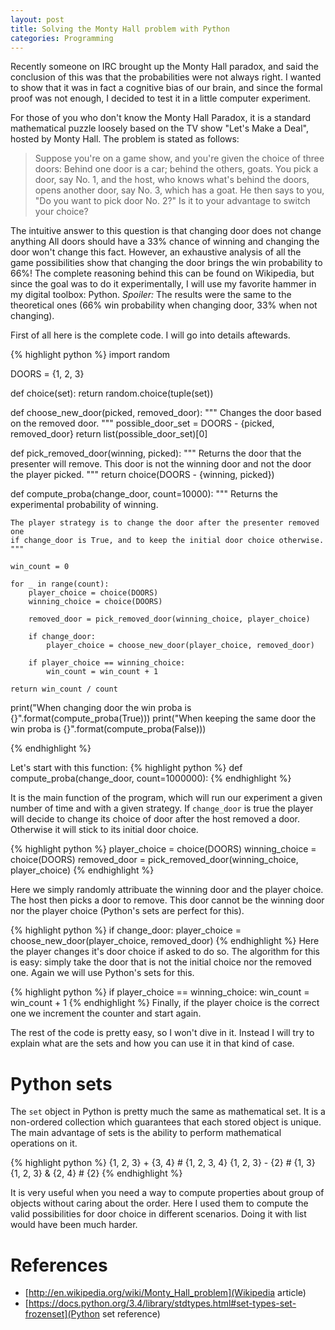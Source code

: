 ```yaml
---
layout: post
title: Solving the Monty Hall problem with Python
categories: Programming
---
```


Recently someone on IRC brought up the Monty Hall paradox, and said the conclusion of this was that the probabilities were not always right.
I wanted to show that it was in fact a cognitive bias of our brain, and since the formal proof was not enough, I decided to test it in a little computer experiment.

For those of you who don't know the Monty Hall Paradox, it is a standard mathematical puzzle loosely based on the TV show "Let's Make a Deal", hosted by Monty Hall.
The problem is stated as follows:

>Suppose you're on a game show, and you're given the choice of three doors: Behind one door is a car; behind the others, goats.
>You pick a door, say No. 1, and the host, who knows what's behind the doors, opens another door, say No. 3, which has a goat.
>He then says to you, "Do you want to pick door No. 2?" Is it to your advantage to switch your choice?

The intuitive answer to this question is that changing door does not change anything
All doors should have a 33% chance of winning and changing the door won't change this fact.
However, an exhaustive analysis of all the game possibilities show that changing the door brings the win probability to 66%!
The complete reasoning behind this can be found on Wikipedia, but since the goal was to do it experimentally, I will use my favorite hammer in my digital toolbox: Python.
*Spoiler:* The results were the same to the theoretical ones (66% win probability when changing door, 33% when not changing).

First of all here is the complete code.
I will go into details aftewards.

{% highlight python %}
import random

DOORS = {1, 2, 3}

def choice(set):
    return random.choice(tuple(set))

def choose_new_door(picked, removed_door):
    """
    Changes the door based on the removed door.
    """
    possible_door_set = DOORS - {picked, removed_door}
    return list(possible_door_set)[0]

def pick_removed_door(winning, picked):
    """
    Returns the door that the presenter will remove.
    This door is not the winning door and not the door the player picked.
    """
    return choice(DOORS - {winning, picked})

def compute_proba(change_door, count=10000):
    """
    Returns the experimental probability of winning.

    The player strategy is to change the door after the presenter removed one
    if change_door is True, and to keep the initial door choice otherwise.
    """

    win_count = 0

    for _ in range(count):
        player_choice = choice(DOORS)
        winning_choice = choice(DOORS)

        removed_door = pick_removed_door(winning_choice, player_choice)

        if change_door:
            player_choice = choose_new_door(player_choice, removed_door)

        if player_choice == winning_choice:
            win_count = win_count + 1

    return win_count / count

print("When changing door the win proba is {}".format(compute_proba(True)))
print("When keeping the same door the win proba is {}".format(compute_proba(False)))

{% endhighlight %}

Let's start with this function:
{% highlight python %}
def compute_proba(change_door, count=1000000):
{% endhighlight %}

It is the main function of the program, which will run our experiment a given number of time and with a given strategy.
If `change_door` is true the player will decide to change its choice of door after the host removed a door.
Otherwise it will stick to its initial door choice.

{% highlight python %}
        player_choice = choice(DOORS)
        winning_choice = choice(DOORS)
        removed_door = pick_removed_door(winning_choice, player_choice)
{% endhighlight %}

Here we simply randomly attribuate the winning door and the player choice.
The host then picks a door to remove.
This door cannot be the winning door nor the player choice (Python's sets are perfect for this).

{% highlight python %}
        if change_door:
            player_choice = choose_new_door(player_choice, removed_door)
{% endhighlight %}
Here the player changes it's door choice if asked to do so.
The algorithm for this is easy: simply take the door that is not the initial choice nor the removed one.
Again we will use Python's sets for this.

{% highlight python %}
        if player_choice == winning_choice:
            win_count = win_count + 1
{% endhighlight %}
Finally, if the player choice is the correct one we increment the counter and start again.

The rest of the code is pretty easy, so I won't dive in it.
Instead I will try to explain what are the sets and how you can use it in that kind of case.

# Python sets
The `set` object in Python is pretty much the same as mathematical set.
It is a non-ordered collection which guarantees that each stored object is unique.
The main advantage of sets is the ability to perform mathematical operations on it.

{% highlight python %}
{1, 2, 3} + {3, 4} # {1, 2, 3, 4}
{1, 2, 3} - {2} # {1, 3}
{1, 2, 3} & {2, 4} # {2}
{% endhighlight %}

It is very useful when you need a way to compute properties about group of objects without caring about the order.
Here I used them to compute the valid possibilities for door choice in different scenarios.
Doing it with list would have been much harder.


# References
* [http://en.wikipedia.org/wiki/Monty_Hall_problem](Wikipedia article)
* [https://docs.python.org/3.4/library/stdtypes.html#set-types-set-frozenset](Python set reference)

